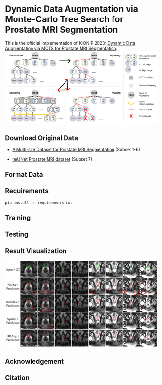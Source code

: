 # Dynamic Data Augmentation via Monte-Carlo Tree Search for Prostate MRI Segmentation

This is the official implementation of ICONIP 2023: [Dynamic Data Augmentation via MCTS for Prostate MRI Segmentation](https://arxiv.org/abs/2305.15777).
<img src="./img/MCTS.png">

## Download Original Data 

- [A Multi-site Dataset for Prostate MRI Segmentation](https://liuquande.github.io/SAML/) (Subset 1-6)

- [nnUNet Prostate MRI dataset](https://github.com/MIC-DKFZ/nnUNet/tree/master) (Subset 7)

## Format Data 

<!-- create folder structure -->

<!-- Please follow [nnUNet folder structure](https://github.com/MIC-DKFZ/nnUNet/blob/master/documentation/dataset_format.md) to ensure your data is in the expected layout.  -->

<!-- export paths, nnUNet_raw_data_base, nnUNet_preprocessed, RESULTS_FOLDER-->

<!-- mention folder strucutre, and use nnUNet_plan_and_preprocess -t to do it -->

## Requirements

```
pip install -r requirements.txt
```


## Training 

<!-- for fold in 0 1 2 3 4; do CUDA_VISIBLE_DEVICES=1 nnUNet_train 3d_fullres nnUNetTrainerV2_MCTS Task072_Prostate_HK $fold --npz; done;  -->

## Testing 

<!-- nnunet/inference/summarize_val_folds.py -->

## Result Visualization

<img src="./img/visual.png">

<!-- 

result_folder = "/mnt/SSD_RAID/data/MedNAS/train_logs/nnUNet/3d_fullres"

for each_task in sorted(os.listdir(result_folder)):
    print("-" * 100)
    task_dir = f"{result_folder}/{each_task}"
    for each_model in sorted(os.listdir(task_dir)):
        model_dir = f"{task_dir}/{each_model}"

        table = pd.DataFrame()
        normal_exit = False
        for fold in range(5):
            each_fold = f"fold_{fold}"
            if not os.path.isfile(f"{model_dir}/{each_fold}/testing/result.csv"):
                continue
            fold_result = pd.read_csv(f"{model_dir}/{each_fold}/testing/result.csv", index_col=0).drop(
                index=["mean", "std"]
            )
            table = pd.concat([table, fold_result])
        else:
            normal_exit = True
            # normal exit
            mean_all = pd.DataFrame(
                data=[table.mean(axis=0).to_numpy()], columns=table.columns, index=["mean"]
            )
            std_all = pd.DataFrame(data=[table.std(axis=0).to_numpy()], columns=table.columns, index=["std"])
            table = pd.concat([table, mean_all, std_all])
            table.to_csv(f"{model_dir}/fold_summary.csv")
            print(f'out csv [{table.shape}] -> {each_task} {each_model.split("__")[0]}')
            print(mean_all.to_string())

        if not normal_exit:
            print(f'failed with -> {each_task} {each_model.split("__")[0]}')
        print("\n-----\n")

 -->

## Acknowledgement


## Citation
